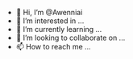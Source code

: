 - 👋 Hi, I’m @Awenniai
- 👀 I’m interested in ...
- 🌱 I’m currently learning ...
- 💞️ I’m looking to collaborate on ...
- 📫 How to reach me ...

<!---
Awenniai/Awenniai is a ✨ special ✨ repository because its `README.md` (this file) appears on your GitHub profile.
You can click the Preview link to take a look at your changes.
--->

